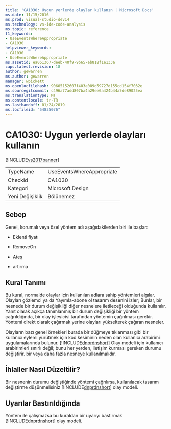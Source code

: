 ```yaml
---
title: 'CA1030: Uygun yerlerde olaylar kullanın | Microsoft Docs'
ms.date: 11/15/2016
ms.prod: visual-studio-dev14
ms.technology: vs-ide-code-analysis
ms.topic: reference
f1_keywords:
- UseEventsWhereAppropriate
- CA1030
helpviewer_keywords:
- CA1030
- UseEventsWhereAppropriate
ms.assetid: ea051367-deeb-40f9-9b65-eb818f1e133a
caps.latest.revision: 18
author: gewarren
ms.author: gewarren
manager: wpickett
ms.openlocfilehash: 90605152607f403a089d59727d155cd154f7032e
ms.sourcegitcommit: c496a77add807ba4a29ee6a424b44a5de89025ea
ms.translationtype: MT
ms.contentlocale: tr-TR
ms.lasthandoff: 01/24/2019
ms.locfileid: "54835076"
---
```

# <a name="ca1030-use-events-where-appropriate"></a>CA1030: Uygun yerlerde olayları kullanın
[!INCLUDE[vs2017banner](../includes/vs2017banner.md)]

|||
|-|-|
|TypeName|UseEventsWhereAppropriate|
|CheckId|CA1030|
|Kategori|Microsoft.Design|
|Yeni Değişiklik|Bölünemez|

## <a name="cause"></a>Sebep
 Genel, korumalı veya özel yöntem adı aşağıdakilerden biri ile başlar:

-   Eklenti fiyatı

-   RemoveOn

-   Ateş

-   artırma

## <a name="rule-description"></a>Kural Tanımı
 Bu kural, normalde olaylar için kullanılan adlara sahip yöntemleri algılar. Olayları gözlemci ya da Yayımla-abone ol tasarım desenini izler; Bunlar, bir nesnede bir durum değişikliği diğer nesnelere iletileceği olduğunda kullanılır. Yanıt olarak açıkça tanımlanmış bir durum değişikliği bir yöntem çağrıldığında, bir olay işleyicisi tarafından yöntemin çağrılması gerekir. Yöntemi direkt olarak çağırmak yerine olayları yükselterek çağıran nesneler.

 Olayların bazı genel örnekleri burada bir düğmeye tıklanması gibi bir kullanıcı eylemi yürütmek için kod kesiminin neden olan kullanıcı arabirimi uygulamalarında bulunur. [!INCLUDE[dnprdnshort](../includes/dnprdnshort-md.md)] Olay modeli için kullanıcı arabirimleri sınırlı değil; bunu her yerden, iletişim kurması gereken durumu değiştirir. bir veya daha fazla nesneye kullanılmalıdır.

## <a name="how-to-fix-violations"></a>İhlaller Nasıl Düzeltilir?
 Bir nesnenin durumu değiştiğinde yöntemi çağrılırsa, kullanılacak tasarım değiştirme düşünmelisiniz [!INCLUDE[dnprdnshort](../includes/dnprdnshort-md.md)] olay modeli.

## <a name="when-to-suppress-warnings"></a>Uyarılar Bastırıldığında
 Yöntem ile çalışmazsa bu kuraldan bir uyarıyı bastırmak [!INCLUDE[dnprdnshort](../includes/dnprdnshort-md.md)] olay modeli.
